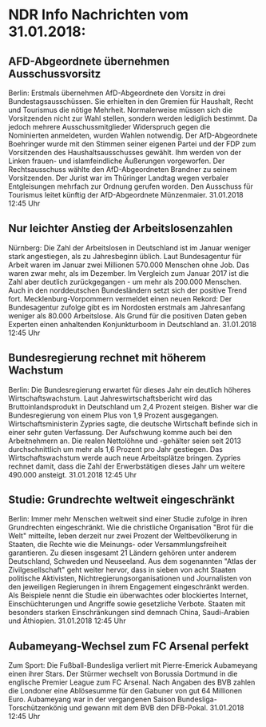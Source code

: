 # NDR Info Nachrichten vom 31.01.2018:


## AFD-Abgeordnete übernehmen Ausschussvorsitz
Berlin: Erstmals übernehmen AfD-Abgeordnete den Vorsitz in drei Bundestagsausschüssen. Sie erhielten in den Gremien für Haushalt, Recht und Tourismus die nötige Mehrheit. Normalerweise müssen sich die Vorsitzenden nicht zur Wahl stellen, sondern werden lediglich bestimmt. Da jedoch mehrere Ausschussmitglieder Widerspruch gegen die Nominierten anmeldeten, wurden Wahlen notwendig. Der AfD-Abgeordnete Boehringer wurde mit den Stimmen seiner eigenen Partei und der FDP zum Vorsitzenden des Haushaltsausschusses gewählt. Ihm werden von der Linken frauen- und islamfeindliche Äußerungen vorgeworfen. Der Rechtsausschuss wählte den AfD-Abgeordneten Brandner zu seinem Vorsitzenden. Der Jurist war im Thüringer Landtag wegen verbaler Entgleisungen mehrfach zur Ordnung gerufen worden. Den Ausschuss für Tourismus leitet künftig der AfD-Abgeordnete Münzenmaier. 31.01.2018 12:45 Uhr 

## Nur leichter Anstieg der Arbeitslosenzahlen
Nürnberg:	Die Zahl der Arbeitslosen in Deutschland ist im Januar weniger stark angestiegen, als zu Jahresbeginn üblich. Laut Bundesagentur für Arbeit waren im Januar zwei Millionen 570.000 Menschen ohne Job. Das waren zwar mehr, als im Dezember. Im Vergleich zum Januar 2017 ist die Zahl aber deutlich zurückgegangen - um mehr als 200.000 Menschen. Auch in den norddeutschen Bundesländern setzt sich der positive Trend fort. Mecklenburg-Vorpommern vermeldet einen neuen Rekord: Der Bundesagentur zufolge gibt es im Nordosten erstmals am Jahresanfang weniger als 80.000 Arbeitslose. Als Grund für die positiven Daten geben Experten einen anhaltenden Konjunkturboom in Deutschland an. 31.01.2018 12:45 Uhr 

## Bundesregierung rechnet mit höherem Wachstum
Berlin: Die Bundesregierung erwartet für dieses Jahr ein deutlich höheres Wirtschaftswachstum. Laut Jahreswirtschaftsbericht wird das Bruttoinlandsprodukt in Deutschland um 2,4 Prozent steigen. Bisher war die Bundesregierung von einem Plus von 1,9 Prozent ausgegangen. Wirtschaftsministerin Zypries sagte, die deutsche Wirtschaft befinde sich in einer sehr guten Verfassung. Der Aufschwung komme auch bei den Arbeitnehmern an. Die realen Nettolöhne und -gehälter seien seit 2013 durchschnittlich um mehr als 1,6 Prozent pro Jahr gestiegen. Das Wirtschaftswachstum werde auch neue Arbeitsplätze bringen. Zypries rechnet damit, dass die Zahl der Erwerbstätigen dieses Jahr um weitere 490.000 ansteigt. 31.01.2018 12:45 Uhr 

## Studie: Grundrechte weltweit eingeschränkt
Berlin: Immer mehr Menschen weltweit sind einer Studie zufolge in ihren Grundrechten eingeschränkt. Wie die christliche Organisation "Brot für die Welt" mitteilte, leben derzeit nur zwei Prozent der Weltbevölkerung in Staaten, die Rechte wie die Meinungs- oder Versammlungsfreiheit garantieren. Zu diesen insgesamt 21 Ländern gehören unter anderem Deutschland, Schweden und Neuseeland. Aus dem sogenannten "Atlas der Zivilgesellschaft" geht weiter hervor, dass in sieben von acht Staaten politische Aktivisten, Nichtregierungsorganisationen und Journalisten von den jeweiligen Regierungen in ihrem Engagement eingeschränkt werden. Als Beispiele nennt die Studie ein überwachtes oder blockiertes Internet, Einschüchterungen und Angriffe sowie gesetzliche Verbote. Staaten mit besonders starken Einschränkungen sind demnach China, Saudi-Arabien und Äthiopien. 31.01.2018 12:45 Uhr 

## Aubameyang-Wechsel zum FC Arsenal perfekt
Zum Sport: Die Fußball-Bundesliga verliert mit Pierre-Emerick Aubameyang einen ihrer Stars. Der Stürmer wechselt von Borussia Dortmund in die englische Premier League zum FC Arsenal. Nach Angaben des BVB zahlen die Londoner eine Ablösesumme für den Gabuner von gut 64 Millionen Euro. Aubameyang war in der vergangenen Saison Bundesliga-Torschützenkönig und gewann mit dem BVB den DFB-Pokal. 31.01.2018 12:45 Uhr 
